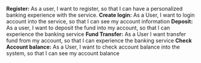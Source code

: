 
**Register:**
As a user, I want to register, so that I can have a personalized banking experience with the service.
**Create login:**
As a User, I want to login account into the service, so that I can see my account information
**Deposit:**
As a user, I want to deposit the fund into my account, so that I can experience the banking service
**Fund Transfer:**
As a User I want transfer fund from my account, so that I can experience the banking service
**Check Account balance:**
As a User, I want to check account balance into the system, so that I can see my account balance
